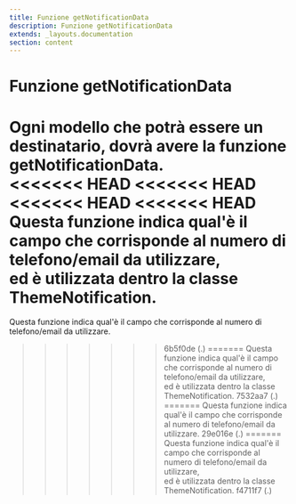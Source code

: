 ```yaml
---
title: Funzione getNotificationData
description: Funzione getNotificationData
extends: _layouts.documentation
section: content
---
```


# Funzione getNotificationData

Ogni modello che potrà essere un destinatario, **dovrà avere la funzione getNotificationData**.  
<<<<<<< HEAD
<<<<<<< HEAD
<<<<<<< HEAD
<<<<<<< HEAD
Questa funzione indica qual'è il campo che corrisponde al numero di telefono/email da utilizzare,  
ed è utilizzata dentro la classe ThemeNotification.
=======
Questa funzione indica qual'è il campo che corrisponde al numero di telefono/email da utilizzare.
>>>>>>> 6b5f0de (.)
=======
Questa funzione indica qual'è il campo che corrisponde al numero di telefono/email da utilizzare,  
ed è utilizzata dentro la classe ThemeNotification.
>>>>>>> 7532aa7 (.)
=======
Questa funzione indica qual'è il campo che corrisponde al numero di telefono/email da utilizzare.
>>>>>>> 29e016e (.)
=======
Questa funzione indica qual'è il campo che corrisponde al numero di telefono/email da utilizzare,  
ed è utilizzata dentro la classe ThemeNotification.
>>>>>>> f4711f7 (.)
